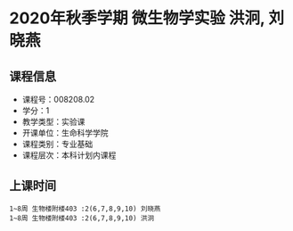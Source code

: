 # 2020年秋季学期 微生物学实验 洪泂, 刘晓燕






## 课程信息

- 课程号：008208.02
- 学分：1
- 教学类型：实验课
- 开课单位：生命科学学院
- 课程类别：专业基础
- 课程层次：本科计划内课程

## 上课时间

```
1~8周 生物楼附楼403 :2(6,7,8,9,10) 刘晓燕
1~8周 生物楼附楼403 :2(6,7,8,9,10) 洪泂
```


